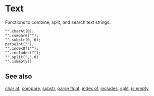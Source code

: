 # Text

Functions to combine, split, and search text strings.

```cards
"".charAt(0);
"".compare("");
"".substr(0, 0);
parseInt("");
"".indexOf("");
"".includes("");
"".split(",",0)
"".isEmpty()
```

## See also

[char at](/reference/text/char-at), [compare](/reference/text/compare),
[substr](/reference/text/substr), [parse float](/reference/text/parse-float),
[index of](/reference/text/index-of), [includes](/reference/text/includes),
[split](/reference/text/split), [is empty](/reference/text/is-empty)